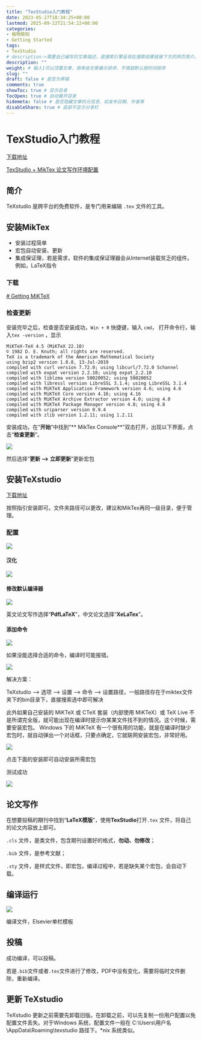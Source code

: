 ```yaml
---
title: "TexStudio入门教程"
date: 2023-05-27T18:34:25+08:00
lastmod: 2025-09-22T21:54:22+08:00
categories:
- 格物致知
- Getting Started
tags:
- TexStudio
# description->需要自己编写的文章描述，是搜索引擎呈现在搜索结果链接下方的网页简介，建议设置
description: ""
weight: # 输入1可以顶置文章，用来给文章展示排序，不填就默认按时间排序
slug: ""
draft: false # 是否为草稿
comments: true
showToc: true # 显示目录
TocOpen: true # 自动展开目录
hidemeta: false # 是否隐藏文章的元信息，如发布日期、作者等
disableShare: true # 底部不显示分享栏
---
```


# TexStudio入门教程

[下载地址](https://texstudio.sourceforge.net/)

[TexStudio + MikTex 论文写作环境配置](https://zhuanlan.zhihu.com/p/576955891)

## 简介

TeXstudio 是跨平台的免费软件，是专门用来编辑 `.tex` 文件的工具。

## 安装MikTex

- 安装过程简单
- 宏包自动安装、更新
- 集成保证理，若是需求，软件的集成保证理器会从Internet装载贫乏的组件。例如，LaTeX指令

### 下载

[# Getting MiKTeX](https://miktex.org/download)

### 检查更新

安装完毕之后，检查是否安装成功，`Win + R` 快捷键，输入 `cmd`， 打开命令行，输入`tex -version` ，显示

```text
MiKTeX-TeX 4.5 (MiKTeX 22.10)
© 1982 D. E. Knuth; all rights are reserved.
TeX is a trademark of the American Mathematical Society
using bzip2 version 1.0.8, 13-Jul-2019
compiled with curl version 7.72.0; using libcurl/7.72.0 Schannel
compiled with expat version 2.2.10; using expat_2.2.10
compiled with liblzma version 50020052; using 50020052
compiled with libressl version LibreSSL 3.1.4; using LibreSSL 3.1.4
compiled with MiKTeX Application Framework version 4.6; using 4.6
compiled with MiKTeX Core version 4.16; using 4.16
compiled with MiKTeX Archive Extractor version 4.0; using 4.0
compiled with MiKTeX Package Manager version 4.8; using 4.8
compiled with uriparser version 0.9.4
compiled with zlib version 1.2.11; using 1.2.11
```

安装成功。在“**开始**”中找到“** MikTex Console**”双击打开，出现以下界面，点击“**检查更新**”。

![](https://cdn.jsdelivr.net/gh/Rosefinch-Midsummer/MyImagesHost01/img/20230527202656.png)

然后选择“**更新 -->** **立即更新**”更新宏包

## 安装TeXstudio

[下载地址](https://texstudio.sourceforge.net/)

按照指引安装即可。文件夹路径可以更改，建议和MikTex再同一级目录，便于管理。

### 配置

![](https://cdn.jsdelivr.net/gh/Rosefinch-Midsummer/MyImagesHost01/img/20230527203213.png)

#### 汉化

![](https://cdn.jsdelivr.net/gh/Rosefinch-Midsummer/MyImagesHost01/img/20230527203341.png)

#### 修改默认编译器

![](https://cdn.jsdelivr.net/gh/Rosefinch-Midsummer/MyImagesHost01/img/20230527203425.png)

英文论文写作选择“**PdfLaTeX**”，中文论文选择“**XeLaTex**”。

#### 添加命令

![](https://cdn.jsdelivr.net/gh/Rosefinch-Midsummer/MyImagesHost01/img/20230527203551.png)

如果没能选择合适的命令，编译时可能报错。

![](https://cdn.jsdelivr.net/gh/Rosefinch-Midsummer/MyImagesHost01/img/20230526233846.png)

解决方案：

TeXstudio --> 选项 --> 设置 --> 命令 --> 设置路径，一般路径存在于miktex文件夹下的bin目录下，直接搜索选中即可解决

此外如果自己安装的 MiKTeX 或 CTeX 套装（内部使用 MiKTeX）或 TeX Live 不是所谓完全版，就可能出现在编译时提示你某某文件找不到的情况。这个时候，需要安装宏包。 Windows 下的 MiKTeX 有一个很有用的功能，就是在编译时缺少宏包时，就自动弹出一个对话框，只要点确定，它就联网安装宏包，非常好用。


![](https://cdn.jsdelivr.net/gh/Rosefinch-Midsummer/MyImagesHost01/img/20230527000942.png)

点击下面的安装即可自动安装所需宏包

测试成功

![](https://cdn.jsdelivr.net/gh/Rosefinch-Midsummer/MyImagesHost01/img/20230527001411.png)

## 论文写作

在想要投稿的期刊中找到“**LaTeX模版**”，使用**TexStudio**打开`.tex` 文件，将自己的论文内容放上即可。

`.cls` 文件，是类文件，包含期刊设置好的格式，**勿动、勿修改**；

`.bib` 文件，是参考文献；

`.sty` 文件，是样式文件，即宏包，编译过程中，若是缺失某个宏包，会自动下载。

## 编译运行

![](https://pic3.zhimg.com/80/v2-22cb1f339bfa7e597a6facd7584a386a_1440w.webp)

编译文件，Elsevier单栏模板

## 投稿

成功编译，可以投稿。

若是`.bib`文件或者`.tex`文件进行了修改，PDF中没有变化，需要将临时文件删除，重新编译。

## 更新 TeXstudio

TeXstudio 更新之前需要先卸载旧版。在卸载之前，可以先复制一份用户配置以免配置文件丢失。对于Windows 系统，配置文件一般在 C:\Users\用户名\AppData\Roaming\texstudio 路径下。*nix 系统类似。



